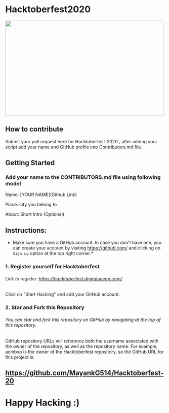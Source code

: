 # Hacktoberfest2020
<img src="https://github.com/bajajvinamr/HacktoberFest2020/raw/master/0.png" width="500" height="300">

## How to contribute
Submit your pull request here for Hacktoberfest-2020 , after adding your script add your name and GitHub profile into Contributors.md file.

## Getting Started

 ### Add your name to the CONTRIBUTORS.md file using following model

  Name: [YOUR NAME](Github Link)

  Place: city you belong to

  About: Short Intro (Optional)

## Instructions:

* Make sure you have a GitHub account. In case you don't have one, you can create your account by visiting https://github.com/ and clicking on ``Sign up`` option at the top right corner.*

### 1. Register yourself for Hacktoberfest

###### Link to register: https://hacktoberfest.digitalocean.com/

Click on "Start Hacking" and add your GitHub account.

### 2. Star and Fork this Repository
###### You can star and fork this repository on GitHub by navigating at the top of this repository.

GitHub repository URLs will reference both the username associated with the owner of the repository, as well as the repository name. For example, acmbvp is the owner of the Hacktoberfest repository, so the GitHub URL for this project is:

## https://github.com/MayankG514/Hacktoberfest-20

# Happy Hacking :)

